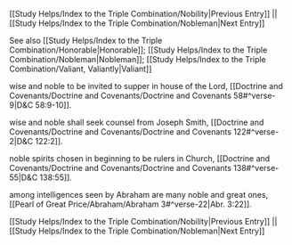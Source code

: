 [[Study Helps/Index to the Triple Combination/Nobility|Previous Entry]]  ||  [[Study Helps/Index to the Triple Combination/Nobleman|Next Entry]]

 See also [[Study Helps/Index to the Triple Combination/Honorable|Honorable]]; [[Study Helps/Index to the Triple Combination/Nobleman|Nobleman]]; [[Study Helps/Index to the Triple Combination/Valiant, Valiantly|Valiant]]

 wise and noble to be invited to supper in house of the Lord, [[Doctrine and Covenants/Doctrine and Covenants/Doctrine and Covenants 58#^verse-9|D&C 58:9-10]].

 wise and noble shall seek counsel from Joseph Smith, [[Doctrine and Covenants/Doctrine and Covenants/Doctrine and Covenants 122#^verse-2|D&C 122:2]].

 noble spirits chosen in beginning to be rulers in Church, [[Doctrine and Covenants/Doctrine and Covenants/Doctrine and Covenants 138#^verse-55|D&C 138:55]].

 among intelligences seen by Abraham are many noble and great ones, [[Pearl of Great Price/Abraham/Abraham 3#^verse-22|Abr. 3:22]].

[[Study Helps/Index to the Triple Combination/Nobility|Previous Entry]]  ||  [[Study Helps/Index to the Triple Combination/Nobleman|Next Entry]]